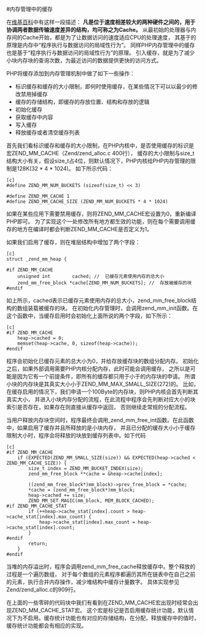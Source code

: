 #内存管理中的缓存

在[维基百科](http://zh.wikipedia.org/wiki/Cache)中有这样一段描述：
**凡是位于速度相差较大的两种硬件之间的，用于协调两者数据传输速度差异的结构，均可称之为Cache。**
从最初始的处理器与内存间的Cache开始，都是为了让数据访问的速度适应CPU的处理速度，
其基于的原理是内存中“程序执行与数据访问的局域性行为”。
同样PHP内存管理中的缓存也是基于“程序执行与数据访问的局域性行为”的原理。
引入缓存，就是为了减少小块内存块的查询次数，为最近访问的数据提供更快的访问方式。

PHP将缓存添加到内存管理机制中做了如下一些操作：

* 标识缓存和缓存的大小限制，即何时使用缓存，在某些情况下可以以最少的修改禁用掉缓存
* 缓存的存储结构，即缓存的存放位置、结构和存放的逻辑
* 初始化缓存
* 获取缓存中内容
* 写入缓存
* 释放缓存或者清空缓存列表

首先我们看标识缓存和缓存的大小限制，在PHP内核中，是否使用缓存的标识是宏ZEND_MM_CACHE（Zend/zend_alloc.c 400行），
缓存的大小限制与size_t结构大小有关，假设size_t占4位，则默认情况下，PHP内核给PHP内存管理的限制是128K(32 * 4 * 1024)。
如下所示代码：

    [c]
    #define ZEND_MM_NUM_BUCKETS (sizeof(size_t) << 3)

    #define ZEND_MM_CACHE 1
    #define ZEND_MM_CACHE_SIZE (ZEND_MM_NUM_BUCKETS * 4 * 1024)

如果在某些应用下需要禁用缓存，则将ZEND_MM_CACHE宏设置为0，重新编译PHP即可。
为了实现这个一处修改所有地方都生效的功能，则在每个需要调用缓存的地方在编译时都会判断ZEND_MM_CACHE是否定义为1。

如果我们启用了缓存，则在堆层结构中增加了两个字段：

    [c]
    struct _zend_mm_heap {
	
    #if ZEND_MM_CACHE
        unsigned int        cached; //  已缓存元素使用内存的总大小
        zend_mm_free_block *cache[ZEND_MM_NUM_BUCKETS]; //  存放被缓存的块
    #endif

如上所示，cached表示已缓存元素使用内存的总大小，zend_mm_free_block结构的数组装载被缓存的块。
在初始化内存管理时，会调用zend_mm_init函数。在这个函数中，当缓存启用时会初始化上面所说的两个字段，如下所示：

    [c]
    #if ZEND_MM_CACHE
        heap->cached = 0;
        memset(heap->cache, 0, sizeof(heap->cache));
    #endif

程序会初始化已缓存元素的总大小为0，并给存放缓存块的数组分配内存。
初始化之后，如果外部调用需要PHP内核分配内存，此时可能会调用缓存，
之所以是可能是因为它有一个前提条件，即所有的缓存都只用于小于的内存块的申请。
所谓小块的内存块是其真实大小小于ZEND_MM_MAX_SMALL_SIZE(272)的。
比如，在缓存启用的情况下，我们申请一个100Byte的内存块，则PHP内核会首先判断其真实大小，
并进入小块内存分配的流程，在此流程中程序会先判断对应大小的块索引是否存在，如果存在则直接从缓存中返回，
否则继续走常规的分配流程。

当用户释放内存块空间时，程序最终会调用_zend_mm_free_int函数。在此函数中，如果启用了缓存并且所释放的是小块内存，
并且已分配的缓存大小小于缓存限制大小时，程序会将释放的块放到缓存列表中。如下代码

    [c]
    #if ZEND_MM_CACHE
        if (EXPECTED(ZEND_MM_SMALL_SIZE(size)) && EXPECTED(heap->cached < ZEND_MM_CACHE_SIZE)) {
            size_t index = ZEND_MM_BUCKET_INDEX(size);
            zend_mm_free_block **cache = &heap->cache[index];

            ((zend_mm_free_block*)mm_block)->prev_free_block = *cache;
            *cache = (zend_mm_free_block*)mm_block;
            heap->cached += size;
            ZEND_MM_SET_MAGIC(mm_block, MEM_BLOCK_CACHED);
    #if ZEND_MM_CACHE_STAT
            if (++heap->cache_stat[index].count > heap->cache_stat[index].max_count) {
                heap->cache_stat[index].max_count = heap->cache_stat[index].count;
            }
    #endif
            return;
        }
    #endif

当堆的内存溢出时，程序会调用zend_mm_free_cache释放缓存中。整个释放的过程是一个遍历数组，
对于每个数组的元素程序都遍历其所在链表中在自己之前的元素，执行合并内存操作，减少堆结构中缓存计量数字。
具体实现参见Zend/zend_alloc.c的909行。

在上面的一些零碎的代码块中我们有看到在ZEND_MM_CACHE宏出现时经常会出现ZEND_MM_CACHE_STAT宏。
这个宏是标记是否启用缓存统计功能，默认情况下为不启用。缓存统计功能也有对应的存储结构，在分配，释放缓存中的值时，
缓存统计功能都会有相应的实现。
